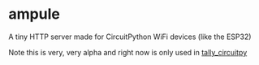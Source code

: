 # ampule

A tiny HTTP server made for CircuitPython WiFi devices (like the ESP32)

Note this is very, very alpha and right now is only used in
[tally_circuitpy](https://github.com/deckerego/tally_circuitpy)
